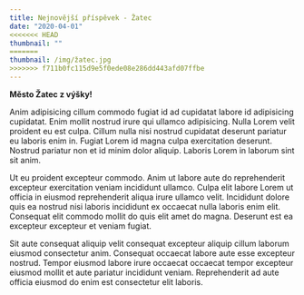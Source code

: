 ```yaml
---
title: Nejnovější příspěvek - Žatec
date: "2020-04-01"
<<<<<<< HEAD
thumbnail: ""
=======
thumbnail: /img/žatec.jpg
>>>>>>> f711b0fc115d9e5f0ede08e286dd443afd07ffbe
---
```

**Město Žatec z výšky!**

Anim adipisicing cillum commodo fugiat id ad cupidatat labore id adipisicing cupidatat. Enim mollit nostrud irure qui ullamco adipisicing. Nulla Lorem velit proident eu est culpa. Cillum nulla nisi nostrud cupidatat deserunt pariatur eu laboris enim in. Fugiat Lorem id magna culpa exercitation deserunt. Nostrud pariatur non et id minim dolor aliquip. Laboris Lorem in laborum sint sit anim.

Ut eu proident excepteur commodo. Anim ut labore aute do reprehenderit excepteur exercitation veniam incididunt ullamco. Culpa elit labore Lorem ut officia in eiusmod reprehenderit aliqua irure ullamco velit. Incididunt dolore quis ea nostrud nisi laboris incididunt ex occaecat nulla laboris enim elit. Consequat elit commodo mollit do quis elit amet do magna. Deserunt est ea excepteur excepteur et veniam fugiat.

Sit aute consequat aliquip velit consequat excepteur aliquip cillum laborum eiusmod consectetur anim. Consequat occaecat labore aute esse excepteur nostrud. Tempor eiusmod labore irure occaecat occaecat tempor excepteur eiusmod mollit et aute pariatur incididunt veniam. Reprehenderit ad aute officia eiusmod do enim est consectetur elit laboris.